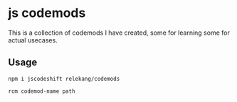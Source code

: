 # js codemods

This is a collection of codemods I have created, some for learning some for
actual usecases.

## Usage
```
npm i jscodeshift relekang/codemods

rcm codemod-name path
```
